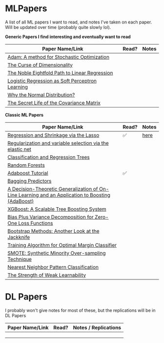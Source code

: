 # MLPapers

A list of all ML papers I want to read, and notes I've taken on each paper. Will be updated over time (probably quite slowly lol).

**Generic Papers I find interesting and eventually want to read**

| Paper Name/Link                                                                                                                           | Read? | Notes |
| ----------------------------------------------------------------------------------------------------------------------------------------- | ----- | ----- |
| [Adam: A method for Stochastic Optimization](https://arxiv.org/abs/1412.6980)                                                                |       |       |
| [The Curse of Dimensionality](https://www.inf.fu-berlin.de/inst/ag-ki/rojas_home/documents/tutorials/dimensionality.pdf)                     |       |       |
| [The Noble Eightfold Path to Linear Regression](https://www.inf.fu-berlin.de/inst/ag-ki/rojas_home/documents/tutorials/LinearRegression.pdf) |       |       |
| [Logistic Regression as Soft Perceptron Learning]()                                                                                          |       |       |
| [Why the Normal Distribution?](https://www.inf.fu-berlin.de/inst/ag-ki/rojas_home/documents/tutorials/Gaussian-distribution.pdf)             |       |       |
| [The Secret Life of the Covariance Matrix](https://www.inf.fu-berlin.de/inst/ag-ki/rojas_home/documents/tutorials/secretcovariance.pdf)      |       |       |

**Classic ML Papers**

| Paper Name/Link                                                                                                                                                                                       | Read? | Notes                                  |
| ----------------------------------------------------------------------------------------------------------------------------------------------------------------------------------------------------- | ----- | -------------------------------------- |
| [Regression and Shrinkage via the Lasso](https://www.jstor.org/stable/2346178)                                                                                                                           | ✅    | [here](Classic%20%ML%20%Papers/Lasso.tex) |
| [Regularization and variable selection via the elastic net](https://doi.org/10.1111/j.1467-9868.2005.00503.x)                                                                                            |       |                                        |
| [Classification and Regression Trees](https://pages.stat.wisc.edu/~loh/treeprogs/guide/wires11.pdf)                                                                                                      |       |                                        |
| [Random Forests](https://link.springer.com/article/10.1023/A:1010933404324)                                                                                                                              |       |                                        |
| [Adaboost Tutorial](https://www.inf.fu-berlin.de/inst/ag-ki/adaboost4.pdf)                                                                                                                               | ✅    |                                        |
| [Bagging Predictors](https://link.springer.com/article/10.1007/BF00058655)                                                                                                                               |       |                                        |
| [A Decision-Theoretic Generalization of On-Line Learning and an Application to Boosting (AdaBoost)](https://www.sciencedirect.com/science/article/pii/S002200009791504X)                                 |       |                                        |
| [XGBoost: A Scalable Tree Boosting System](https://arxiv.org/pdf/1603.02754)                                                                                                                             |       |                                        |
| [Bias Plus Variance Decomposition for Zero-One Loss Functions](https://www.researchgate.net/publication/2793430_Bias_Plus_Variance_Decomposition_for_Zero-One_Loss_Functions)                            |       |                                        |
| [Bootstrap Methods: Another Look at the Jackknife](https://projecteuclid.org/journals/annals-of-statistics/volume-7/issue-1/Bootstrap-Methods-Another-Look-at-the-Jackknife/10.1214/aos/1176344552.full) |       |                                        |
| [Training Algorithm for Optimal Margin Classifier](https://dl.acm.org/doi/10.1145/130385.130401)                                                                                                         |       |                                        |
| [SMOTE: Synthetic Minority Over-sampling Technique](https://www.jair.org/index.php/jair/article/view/10302/24590)                                                                                        |       |                                        |
| [Nearest Neighbor Pattern Classification](https://ieeexplore.ieee.org/document/1053964)                                                                                                                  |       |                                        |
| [The Strength of Weak Learnability](http://rob.schapire.net/papers/strengthofweak.pdf)                                                                                                                   |       |                                        |

# **DL Papers**

I probably won't give notes for most of these, but the replications will be in DL Papers

| Paper Name/Link | Read? | Notes / Replications |
| --------------- | ----- | -------------------- |
|                 |       |                      |
|                 |       |                      |
|                 |       |                      |
